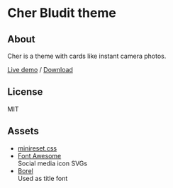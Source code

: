 # Cher Bludit theme

## About
Cher is a theme with cards like instant camera photos.

[Live demo](https://via.rossa.cc/demo/cher) / [Download](https://github.com/sakanafurai/cher/releases/download/1.0.0/cher.zip)

## License
MIT

## Assets
* [minireset.css](https://github.com/jgthms/minireset.css)
* [Font Awesome](https://fontawesome.com)<br>
Social media icon SVGs
* [Borel](https://fonts.google.com/specimen/Borel)<br>
Used as title font

